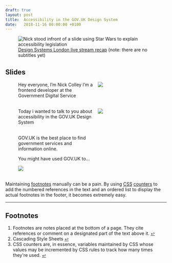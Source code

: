 ```yaml
---
draft: true
layout: post
title:  Accessibility in the GOV.UK Design System
date:   2018-11-16 00:00:00 +0100
---
```


<style>
  img {
    max-width: 100%;
  }

  figure {
    margin-bottom: 2rem;
  }

  @supports (display: grid) {
    @media (min-width: 30rem) {
      .slides figure {
        display: grid;
        grid-column-gap: 1rem;
        grid-template-columns: 2fr minmax(min-content, 1.5fr);
      }

      .slides figure :first-child {
        order: 1;
      }
    }
  }

  [aria-label="Back to content"] {
    font-size: 0.8em;
  }
  footer :target {
    outline: 2px dashed blue;
    outline-offset: 2px;
  }
</style>
<figure>
  <img src="https://cdn.glitch.com/e7c85425-a833-464a-b2ab-65c276dadd9a%2Ftalk.jpg?1542456076496" alt="Nick stood infront of a slide using Star Wars to explain accessibility legislation">
  <figcaption>
    <a href="https://youtu.be/Z7vapa6p92k?t=18736">Design Systems London live stream recap</a>
    (note: there are no subtitles yet)
  </figcaption>
</figure>

<h2>
  Slides
</h2>
<div class="slides">
  <figure>
    <a href="https://cdn.glitch.com/e7c85425-a833-464a-b2ab-65c276dadd9a%2FAccessibility%20in%20the%20GOV.UK%20Design%20System%20(3)-02.png?1542456587105">
    <img src="https://cdn.glitch.com/e7c85425-a833-464a-b2ab-65c276dadd9a%2FAccessibility%20in%20the%20GOV.UK%20Design%20System%20(3)-02.png?1542456587105">       </a>
    <figcaption>
      Hey everyone, I’m Nick Colley I’m a frontend developer at the Government Digital Service
    </figcaption>
  </figure>

  <figure>
    <img src="https://cdn.glitch.com/e7c85425-a833-464a-b2ab-65c276dadd9a%2FAccessibility%20in%20the%20GOV.UK%20Design%20System%20(3)-01.png?1542456587425">
    <figcaption>
      Today i wanted to talk to you about accessibility in the GOV.UK Design System
    </figcaption>
  </figure>

  <figure>
    <img src="https://cdn.glitch.com/e7c85425-a833-464a-b2ab-65c276dadd9a%2FAccessibility%20in%20the%20GOV.UK%20Design%20System%20(3)-03.png?1542456587730">
    <figcaption>
      GOV.UK is the best place to find government services and information online.

You might have used GOV.UK to...
    </figcaption>
  </figure>
</div>


<p>Maintaining <a href="#footnotes" aria-describedby="footnote-label" id="footnotes-ref">footnotes</a> manually can be a pain. By using <a href="#css" aria-describedby="footnote-label" id="css-ref">CSS</a> <a href="#css-counters" aria-describedby="footnote-label" id="css-counters-ref">counters</a> to add the numbered references in the text and an ordered list to display the actual footnotes in the footer, it becomes extremely easy.</p>
  </div>

<hr>
<!-- https://www.sitepoint.com/accessible-footnotes-css/ -->
<h2 id="footnote-label">Footnotes</h2>
<ol>
  <li id="footnotes">Footnotes are notes placed at the bottom of a page. They cite references or comment on a designated part of the text above it. <a href="#footnotes-ref" aria-label="Back to content">↩</a></li>

  <li id="css">Cascading Style Sheets <a href="#css-ref" aria-label="Back to content">↩</a></li>

  <li id="css-counters">CSS counters are, in essence, variables maintained by CSS whose values may be incremented by CSS rules to track how many times they're used. <a href="#css-counters-ref" aria-label="Back to content">↩</a></li>
</ol>
